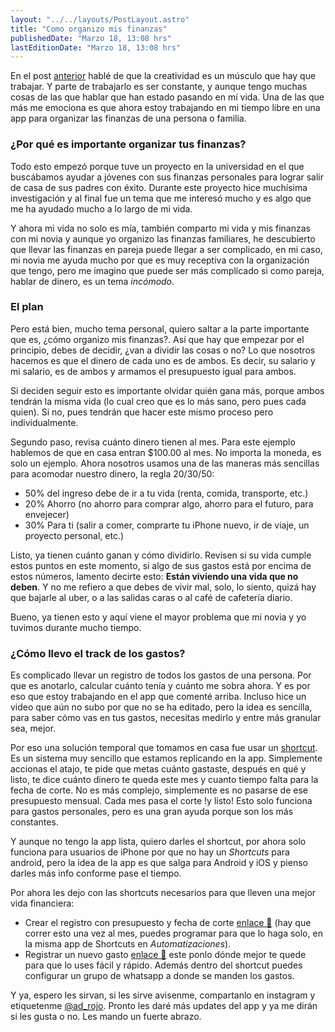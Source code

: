 ```yaml
---
layout: "../../layouts/PostLayout.astro"
title: "Como organizo mis finanzas"
publishedDate: "Marzo 18, 13:08 hrs"
lastEditionDate: "Marzo 18, 13:08 hrs"
---
```


En el post [anterior](/posts/2) hablé de que la creatividad es un músculo que hay que trabajar. Y parte de trabajarlo es ser constante, y aunque tengo muchas cosas de las que hablar que han estado pasando en mí vida. Una de las que más me emociona es que ahora estoy trabajando en mi tiempo libre en una app para organizar las finanzas de una persona o familia.

### ¿Por qué es importante organizar tus finanzas?

Todo esto empezó porque tuve un proyecto en la universidad en el que buscábamos ayudar a jóvenes con sus finanzas personales para lograr salir de casa de sus padres con éxito. Durante este proyecto hice muchísima investigación y al final fue un tema que me interesó mucho y es algo que me ha ayudado mucho a lo largo de mi vida.

Y ahora mi vida no solo es mía, también comparto mi vida y mis finanzas con mi novia y aunque yo organizo las finanzas familiares, he descubierto que llevar las finanzas en pareja puede llegar a ser complicado, en mi caso, mi novia me ayuda mucho por que es muy receptiva con la organización que tengo, pero me imagino que puede ser más complicado si como pareja, hablar de dinero, es un tema _incómodo_.

### El plan

Pero está bien, mucho tema personal, quiero saltar a la parte importante que es, ¿cómo organizo mis finanzas?. Así que hay que empezar por el principio, debes de decidir, ¿van a dividir las cosas o no? Lo que nosotros hacemos es que el dinero de cada uno es de ambos. Es decir, su salario y mi salario, es de ambos y armamos el presupuesto igual para ambos.

Si deciden seguir esto es importante olvidar quién gana más, porque ambos tendrán la misma vida (lo cual creo que es lo más sano, pero pues cada quien). Si no, pues tendrán que hacer este mismo proceso pero individualmente.

Segundo paso, revisa cuánto dinero tienen al mes. Para este ejemplo hablemos de que en casa entran $100.00 al mes. No importa la moneda, es solo un ejemplo. Ahora nosotros usamos una de las maneras más sencillas para acomodar nuestro dinero, la regla 20/30/50:

- 50% del ingreso debe de ir a tu vida (renta, comida, transporte, etc.)
- 20% Ahorro (no ahorro para comprar algo, ahorro para el futuro, para envejecer)
- 30% Para ti (salir a comer, comprarte tu iPhone nuevo, ir de viaje, un proyecto personal, etc.)

Listo, ya tienen cuánto ganan y cómo dividirlo. Revisen si su vida cumple estos puntos en este momento, si algo de sus gastos está por encima de estos números, lamento decirte esto: **Están viviendo una vida que no deben**. Y no me refiero a que debes de vivir mal, solo, lo siento, quizá hay que bajarle al uber, o a las salidas caras o al café de cafetería diario.

Bueno, ya tienen esto y aquí viene el mayor problema que mi novia y yo tuvimos durante mucho tiempo.

### ¿Cómo llevo el track de los gastos?

Es complicado llevar un registro de todos los gastos de una persona. Por que es anotarlo, calcular cuánto tenía y cuánto me sobra ahora. Y es por eso que estoy trabajando en el app que comenté arriba. Incluso hice un video que aún no subo por que no se ha editado, pero la idea es sencilla, para saber cómo vas en tus gastos, necesitas medirlo y entre más granular sea, mejor.

Por eso una solución temporal que tomamos en casa fue usar un [shortcut](https://support.apple.com/guide/shortcuts/welcome/ios). Es un sistema muy sencillo que estamos replicando en la app. Simplemente accionas el atajo, te pide que metas cuánto gastaste, después en qué y listo, te dice cuánto dinero te queda este mes y cuanto tiempo falta para la fecha de corte. No es más complejo, simplemente es no pasarse de ese presupuesto mensual. Cada mes pasa el corte !y listo! Esto solo funciona para gastos personales, pero es una gran ayuda porque son los más constantes.

Y aunque no tengo la app lista, quiero darles el shortcut, por ahora solo funciona para usuarios de iPhone por que no hay un _Shortcuts_ para android, pero la idea de la app es que salga para Android y iOS y pienso darles más info conforme pase el tiempo.

Por ahora les dejo con las shortcuts necesarios para que lleven una mejor vida financiera:

- Crear el registro con presupuesto y fecha de corte [enlace 🔗](https://www.icloud.com/shortcuts/d3b40dd697cb42fb8a15c33a72d7764d) (hay que correr esto una vez al mes, puedes programar para que lo haga solo, en la misma app de Shortcuts en _Automatizaciones_).
- Registrar un nuevo gasto [enlace 🔗](https://www.icloud.com/shortcuts/695381b177744339bf3224d8970e1de4) este ponlo dónde mejor te quede para que lo uses fácil y rápido. Además dentro del shortcut puedes configurar un grupo de whatsapp a donde se manden los gastos.

Y ya, espero les sirvan, si les sirve avisenme, compartanlo en instagram y etiquetenme [@ad_rojo](https://www.instagram.com/ad_rojo/). Pronto les daré más updates del app y ya me dirán si les gusta o no. Les mando un fuerte abrazo.
